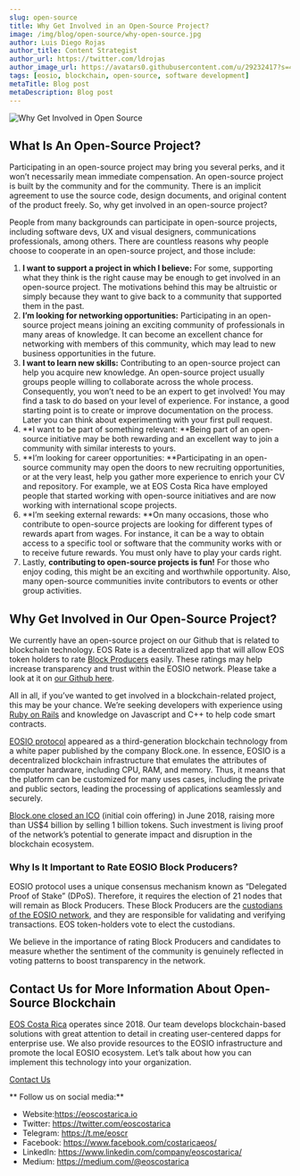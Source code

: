 ```yaml
---
slug: open-source
title: Why Get Involved in an Open-Source Project?
image: /img/blog/open-source/why-open-source.jpg
author: Luis Diego Rojas
author_title: Content Strategist
author_url: https://twitter.com/ldrojas
author_image_url: https://avatars0.githubusercontent.com/u/29232417?s=400&u=032f18555bd97e3d90f3ddfb5b2dc72dfcf0d11b&v=4
tags: [eosio, blockchain, open-source, software development]
metaTitle: Blog post
metaDescription: Blog post
---
```


![Why Get Involved in Open Source ](/img/blog/open-source/why-open-source.jpg)

## What Is An Open-Source Project?

Participating in an open-source project may bring you several perks, and it won’t necessarily mean immediate compensation. An open-source project is built by the community and for the community. There is an implicit agreement to use the source code, design documents, and original content of the product freely. So, why get involved in an open-source project?

People from many backgrounds can participate in open-source projects, including software devs, UX and visual designers, communications professionals, among others. There are countless reasons why people choose to cooperate in an open-source project, and those include:

<!--truncate-->

1.  **I want to support a project in which I believe:** For some, supporting what they think is the right cause may be enough to get involved in an open-source project. The motivations behind this may be altruistic or simply because they want to give back to a community that supported them in the past.
2.  **I’m looking for networking opportunities:** Participating in an open-source project means joining an exciting community of professionals in many areas of knowledge. It can become an excellent chance for networking with members of this community, which may lead to new business opportunities in the future.
3.  **I want to learn new skills:** Contributing to an open-source project can help you acquire new knowledge. An open-source project usually groups people willing to collaborate across the whole process. Consequently, you won’t need to be an expert to get involved! You may find a task to do based on your level of experience. For instance, a good starting point is to create or improve documentation on the process. Later you can think about experimenting with your first pull request.
4.  **I want to be part of something relevant: **Being part of an open-source initiative may be both rewarding and an excellent way to join a community with similar interests to yours.
5.  **I’m looking for career opportunities: **Participating in an open-source community may open the doors to new recruiting opportunities, or at the very least, help you gather more experience to enrich your CV and repository. For example, we at EOS Costa Rica have employed people that started working with open-source initiatives and are now working with international scope projects.
6.  **I’m seeking external rewards: **On many occasions, those who contribute to open-source projects are looking for different types of rewards apart from wages. For instance, it can be a way to obtain access to a specific tool or software that the community works with or to receive future rewards. You must only have to play your cards right.
7.  Lastly, **contributing to open-source projects is fun!** For those who enjoy coding, this might be an exciting and worthwhile opportunity. Also, many open-source communities invite contributors to events or other group activities.

## Why Get Involved in Our Open-Source Project?

We currently have an open-source project on our Github that is related to blockchain technology. EOS Rate is a decentralized app that will allow EOS token holders to rate [Block Producers](https://eoscostarica.io/enterprise-blockchain-solutions/transparency/) easily. These ratings may help increase transparency and trust within the EOSIO network. Please take a look at it on [our Github here](https://github.com/eoscostarica/eos-rate).

All in all, if you’ve wanted to get involved in a blockchain-related project, this may be your chance. We’re seeking developers with experience using [Ruby on Rails](https://rubyonrails.org/) and knowledge on Javascript and C++ to help code smart contracts.

[EOSIO protocol](https://eos.io/) appeared as a third-generation blockchain technology from a white paper published by the company Block.one. In essence, EOSIO is a decentralized blockchain infrastructure that emulates the attributes of computer hardware, including CPU, RAM, and memory. Thus, it means that the platform can be customized for many uses cases, including the private and public sectors, leading the processing of applications seamlessly and securely.

[Block.one closed an ICO](https://www.coindesk.com/information/what-is-eos) (initial coin offering) in June 2018, raising more than US$4 billion by selling 1 billion tokens. Such investment is living proof of the network’s potential to generate impact and disruption in the blockchain ecosystem.

### Why Is It Important to Rate EOSIO Block Producers?

EOSIO protocol uses a unique consensus mechanism known as “Delegated Proof of Stake” (DPoS). Therefore, it requires the election of 21 nodes that will remain as Block Producers. These Block Producers are the [custodians of the EOSIO network](https://eos.io/faq/what-are-block-producers/), and they are responsible for validating and verifying transactions. EOS token-holders vote to elect the custodians.

We believe in the importance of rating Block Producers and candidates to measure whether the sentiment of the community is genuinely reflected in voting patterns to boost transparency in the network.

## **Contact Us for More Information About Open-Source Blockchain**

[EOS Costa Rica](https://eoscostarica.io/) operates since 2018. Our team develops blockchain-based solutions with great attention to detail in creating user-centered dapps for enterprise use. We also provide resources to the EOSIO infrastructure and promote the local EOSIO ecosystem. Let’s talk about how you can implement this technology into your organization. 

[Contact Us](https://eoscostarica.io/contact-us)

** Follow us on social media:**

*   Website:https://eoscostarica.io
*   Twitter: https://twitter.com/eoscostarica
*   Telegram: https://t.me/eoscr
*   Facebook: https://www.facebook.com/costaricaeos/
*   LinkedIn: https://www.linkedin.com/company/eoscostarica/
*   Medium: https://medium.com/@eoscostarica
